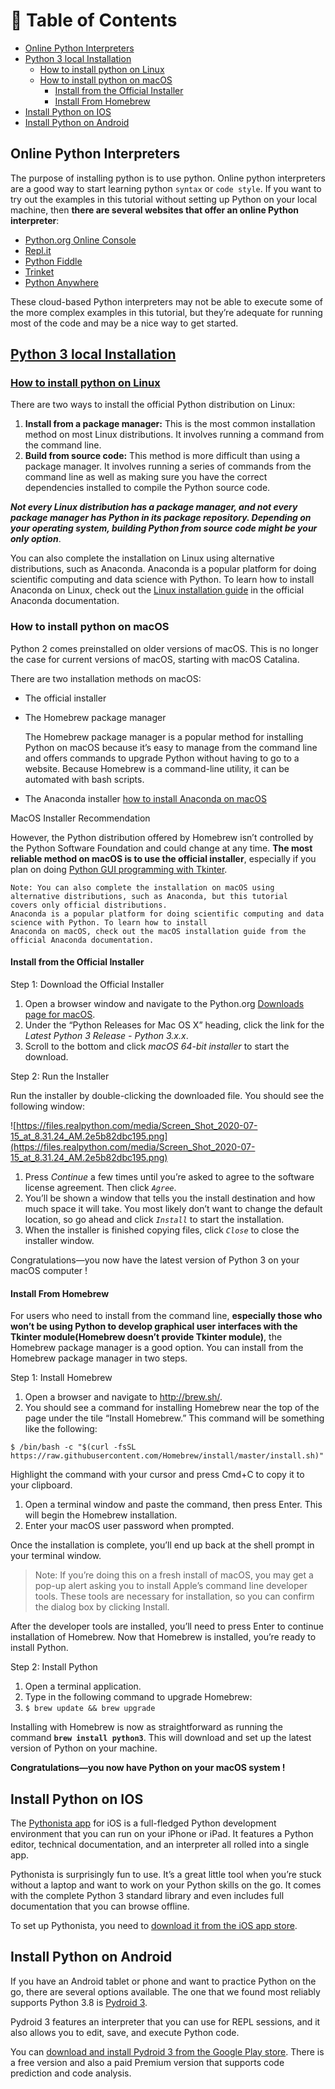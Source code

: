 # 📖 Table of Contents
* [Online Python Interpreters](#online-python-interpreters)
* [Python 3 local Installation](#python-3-local-installation)
   * [How to install python on Linux](#how-to-install-python-on-linux)
   * [How to install python on macOS](#how-to-install-python-on-macos)
     * [Install from the Official Installer](#install-from-the-official-installer)
     * [Install From Homebrew](#install-from-homebrew)
* [Install Python on IOS](#install-python-on-ios)
* [Install Python on Android](#install-python-on-android)

## Online Python Interpreters

The purpose of installing python is to use python. Online python interpreters are a good way to start learning python `syntax` or `code style`. If you want to try out the examples in this tutorial without setting up Python on your local machine, then **there are several websites that offer an online Python interpreter**:

- [Python.org Online Console](https://www.python.org/shell)
- [Repl.it](https://repl.it/)
- [Python Fiddle](http://pythonfiddle.com/)
- [Trinket](https://trinket.io/)
- [Python Anywhere](https://www.pythonanywhere.com/)

These cloud-based Python interpreters may not be able to execute some of the more complex examples in this tutorial, but they’re adequate for running most of the code and may be a nice way to get started.

## [Python 3 local Installation](https://realpython.com/installing-python/)

### [How to install python on Linux](https://realpython.com/installing-python/#how-to-install-python-on-linux)

There are two ways to install the official Python distribution on Linux:

1. **Install from a package manager:** This is the most common installation method on most Linux distributions. It involves running a command from the command line.
2. **Build from source code:** This method is more difficult than using a package manager. It involves running a series of commands from the command line as well as making sure you have the correct dependencies installed to compile the Python source code.

***Not every Linux distribution has a package manager, and not every package manager has Python in its package repository. Depending on your operating system, building Python from source code might be your only option***.

You can also complete the installation on Linux using alternative distributions, such as Anaconda. Anaconda is a popular platform for doing scientific computing and data science with Python. To learn how to install Anaconda on Linux, check out the [Linux installation guide](https://docs.anaconda.com/anaconda/install/linux/) in the official Anaconda documentation.

### How to install python on macOS

Python 2 comes preinstalled on older versions of macOS. This is no longer the case for current versions of macOS, starting with macOS Catalina.

There are two installation methods on macOS:

- The official installer
- The Homebrew package manager
    
    The Homebrew package manager is a popular method for installing Python on macOS because it’s easy to manage from the command line and offers commands to upgrade Python without having to go to a website. Because Homebrew is a command-line utility, it can be automated with bash scripts.
    
- The Anaconda installer [how to install Anaconda on macOS](https://docs.anaconda.com/anaconda/install/mac-os/)

MacOS Installer Recommendation

However, the Python distribution offered by Homebrew isn’t controlled by the Python Software Foundation and could change at any time. **The most reliable method on macOS is to use the official installer**, especially if you plan on doing [Python GUI programming with Tkinter](https://realpython.com/python-gui-tkinter/).

```
Note: You can also complete the installation on macOS using alternative distributions, such as Anaconda, but this tutorial 
covers only official distributions.
Anaconda is a popular platform for doing scientific computing and data science with Python. To learn how to install 
Anaconda on macOS, check out the macOS installation guide from the official Anaconda documentation.
```



#### Install from the Official Installer
 
Step 1: Download the Official Installer

1. Open a browser window and navigate to the Python.org [Downloads page for macOS](https://www.python.org/downloads/mac-osx/).
2. Under the “Python Releases for Mac OS X” heading, click the link for the *Latest Python 3 Release - Python 3.x.x*.
3. Scroll to the bottom and click *macOS 64-bit installer* to start the download.

Step 2: Run the Installer

Run the installer by double-clicking the downloaded file. You should see the following window:

![https://files.realpython.com/media/Screen_Shot_2020-07-15_at_8.31.24_AM.2e5b82dbc195.png](https://files.realpython.com/media/Screen_Shot_2020-07-15_at_8.31.24_AM.2e5b82dbc195.png)

1. Press *Continue* a few times until you’re asked to agree to the software license agreement. Then click *`Agree`*.
2. You’ll be shown a window that tells you the install destination and how much space it will take. You most likely don’t want to change the default location, so go ahead and click *`Install`* to start the installation.
3. When the installer is finished copying files, click *`Close`* to close the installer window.

Congratulations—you now have the latest version of Python 3 on your macOS computer !
    



#### Install From Homebrew
    
For users who need to install from the command line, **especially those who won’t be using Python to develop graphical user interfaces with the Tkinter module(Homebrew doesn’t provide Tkinter module)**, the Homebrew package manager is a good option. You can install from the Homebrew package manager in two steps.

Step 1: Install Homebrew

1. Open a browser and navigate to http://brew.sh/.
2. You should see a command for installing Homebrew near the top of the page under the tile “Install Homebrew.” This command will be something like the following:

```
$ /bin/bash -c "$(curl -fsSL https://raw.githubusercontent.com/Homebrew/install/master/install.sh)"
```

Highlight the command with your cursor and press Cmd+C to copy it to your clipboard.

1. Open a terminal window and paste the command, then press Enter. This will begin the Homebrew installation.
2. Enter your macOS user password when prompted.

Once the installation is complete, you’ll end up back at the shell prompt in your terminal window.

> Note: If you’re doing this on a fresh install of macOS, you may get a pop-up alert asking you to install Apple’s command line developer tools. These tools are necessary for installation, so you can confirm the dialog box by clicking Install.
> 

After the developer tools are installed, you’ll need to press Enter to continue installation of Homebrew. Now that Homebrew is installed, you’re ready to install Python.

Step 2: Install Python

1. Open a terminal application.
2. Type in the following command to upgrade Homebrew:
3. `$ brew update && brew upgrade`

Installing with Homebrew is now as straightforward as running the command **`brew install python3`**.
This will download and set up the latest version of Python on your machine.

**Congratulations—you now have Python on your macOS system !**


## Install Python on IOS

The [Pythonista app](http://omz-software.com/pythonista/) for iOS is a full-fledged Python development environment that you can run on your iPhone or iPad. It features a Python editor, technical documentation, and an interpreter all rolled into a single app.

Pythonista is surprisingly fun to use. It’s a great little tool when you’re stuck without a laptop and want to work on your Python skills on the go. It comes with the complete Python 3 standard library and even includes full documentation that you can browse offline.

To set up Pythonista, you need to [download it from the iOS app store](https://geo.itunes.apple.com/us/app/pythonista-3/id1085978097?ls=1&mt=8&at=1000lqsw).

## Install Python on Android

If you have an Android tablet or phone and want to practice Python on the go, there are several options available. The one that we found most reliably supports Python 3.8 is [Pydroid 3](https://play.google.com/store/apps/details?id=ru.iiec.pydroid3).

Pydroid 3 features an interpreter that you can use for REPL sessions, and it also allows you to edit, save, and execute Python code.

You can [download and install Pydroid 3 from the Google Play store](https://play.google.com/store/apps/details?id=ru.iiec.pydroid3). There is a free version and also a paid Premium version that supports code prediction and code analysis.
